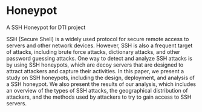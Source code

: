 # Honeypot
A SSH Honeypot for DTI project


SSH (Secure Shell) is a widely used protocol for secure remote access to servers and other network devices. However, SSH is also a frequent target of attacks, including brute force attacks, dictionary attacks, and other password guessing attacks. One way to detect and analyze SSH attacks is by using SSH honeypots, which are decoy servers that are designed to attract attackers and capture their activities. In this paper, we present a study on SSH honeypots, including the design, deployment, and analysis of a SSH honeypot. We also present the results of our analysis, which includes an overview of the types of SSH attacks, the geographical distribution of attackers, and the methods used by attackers to try to gain access to SSH servers.
